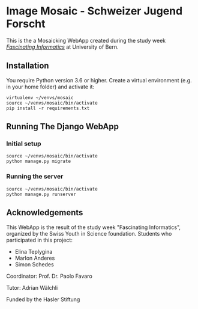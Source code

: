 # Image Mosaic - Schweizer Jugend Forscht

This is the a Mosaicking WebApp created during the study week [*Fascinating Informatics*](https://sjf.ch/) at University of Bern.

## Installation

You require Python version 3.6 or higher.
Create a virtual environment (e.g. in your home folder) and activate it:
```
virtualenv ~/venvs/mosaic
source ~/venvs/mosaic/bin/activate
pip install -r requirements.txt
```

## Running The Django WebApp

### Initial setup
```
source ~/venvs/mosaic/bin/activate
python manage.py migrate
```

### Running the server
```
source ~/venvs/mosaic/bin/activate
python manage.py runserver
```

## Acknowledgements
This WebApp is the result of the study week "Fascinating Informatics", organized by the Swiss Youth in Science foundation. 
Students who participated in this project:
- Elina Teplygina
- Marlon Anderes
- Simon Schedes

Coordinator: Prof. Dr. Paolo Favaro

Tutor: Adrian Wälchli

Funded by the Hasler Stiftung
